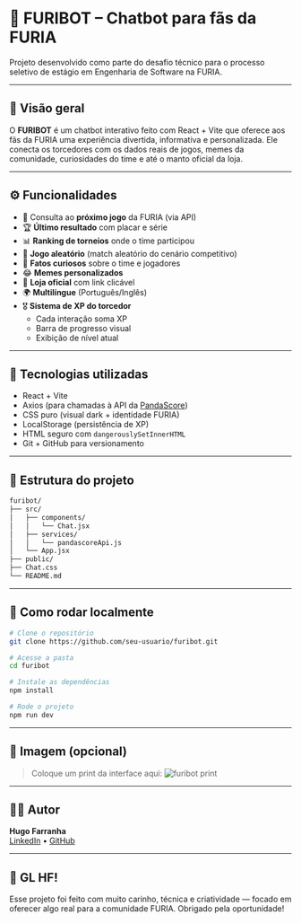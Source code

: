 
# 🦁 FURIBOT – Chatbot para fãs da FURIA

Projeto desenvolvido como parte do desafio técnico para o processo seletivo de estágio em Engenharia de Software na FURIA.

---

## 🎯 Visão geral

O **FURIBOT** é um chatbot interativo feito com React + Vite que oferece aos fãs da FURIA uma experiência divertida, informativa e personalizada. Ele conecta os torcedores com os dados reais de jogos, memes da comunidade, curiosidades do time e até o manto oficial da loja.

---

## ⚙️ Funcionalidades

- 📅 Consulta ao **próximo jogo** da FURIA (via API)
- 🏆 **Último resultado** com placar e série
- 📊 **Ranking de torneios** onde o time participou
- 🎲 **Jogo aleatório** (match aleatório do cenário competitivo)
- 🧠 **Fatos curiosos** sobre o time e jogadores
- 😂 **Memes personalizados**
- 🛒 **Loja oficial** com link clicável
- 🌍 **Multilíngue** (Português/Inglês)
- 🎖️ **Sistema de XP do torcedor**
  - Cada interação soma XP
  - Barra de progresso visual
  - Exibição de nível atual

---

## 🧠 Tecnologias utilizadas

- React + Vite
- Axios (para chamadas à API da [PandaScore](https://developers.pandascore.co/))
- CSS puro (visual dark + identidade FURIA)
- LocalStorage (persistência de XP)
- HTML seguro com `dangerouslySetInnerHTML`
- Git + GitHub para versionamento

---

## 📂 Estrutura do projeto

```bash
furibot/
├── src/
│   ├── components/
│   │   └── Chat.jsx
│   ├── services/
│   │   └── pandascoreApi.js
│   └── App.jsx
├── public/
├── Chat.css
└── README.md
```

---

## 🚀 Como rodar localmente

```bash
# Clone o repositório
git clone https://github.com/seu-usuario/furibot.git

# Acesse a pasta
cd furibot

# Instale as dependências
npm install

# Rode o projeto
npm run dev
```

---

## 📸 Imagem (opcional)

> Coloque um print da interface aqui:
> ![furibot print](./screenshot.png)

---

## 🧑‍💻 Autor

**Hugo Farranha**  
[LinkedIn](https://www.linkedin.com/in/hugo-farranha-843724268/) • [GitHub](https://github.com/hugocorrea01)

---

## 🦁 GL HF!

Esse projeto foi feito com muito carinho, técnica e criatividade — focado em oferecer algo real para a comunidade FURIA. Obrigado pela oportunidade!
